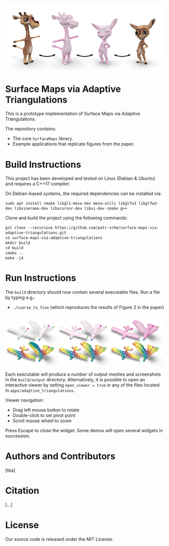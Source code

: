 ![Teaser](img/teaser_repo.png)
# Surface Maps via Adaptive Triangulations

<!--This is a prototype implementation of the paper Surface Maps via Adaptive Triangulations [paper link] by [authors].-->
This is a prototype implementation of Surface Maps via Adaptive Triangulations.

The repository contains:
* The core `SurfaceMaps` library.
* Example applications that replicate figures from the paper.


# Build Instructions

This project has been developed and tested on Linux (Debian & Ubuntu) and requires a C++17 compiler.

On Debian-based systems, the required dependencies can be installed via:
```
sudo apt install cmake libgl1-mesa-dev mesa-utils libglfw3 libglfw3-dev libxinerama-dev libxcursor-dev libxi-dev cmake g++
```

Clone and build the project using the following commands:
```
git clone --recursive https://github.com/patr-schm/surface-maps-via-adaptive-triangulations.git
cd surface-maps-via-adaptive-triangulations
mkdir build
cd build
cmake ..
make -j4
```

# Run Instructions

The `build` directory should now contain several executable files. Run a file by typing e.g.:

* `./coarse_to_fine` (which reproduces the results of Figure 2 in the paper)

![Coarse to fine optmization](img/coarse_to_fine_repo.png)

Each executable will produce a number of output meshes and screenshots in the `build/output` directory.
Alternatively, it is possible to open an interactive viewer by setting `open_viewer = true` in any of the files located in `apps/adaptive_triangulations`.

Viewer navigation:

* Drag left mouse button to rotate
* Double-click to set pivot point
* Scroll mouse wheel to zoom

Press Escape to close the widget. Some demos will open several widgets in succession.

# Authors and Contributors
[tba]

# Citation
[...]

# License
Our source code is released under the MIT License.
